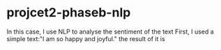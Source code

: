 # projcet2-phaseb-nlp
In this case, I use NLP to analyse the sentiment of the text
First, I used a simple text:"I am so happy and joyful."
the result of it is  
